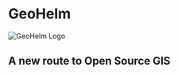 # GeoHelm
![GeoHelm Logo](https://geohelm.org/img/geohelm-logo.png)
## A new route to Open Source GIS

